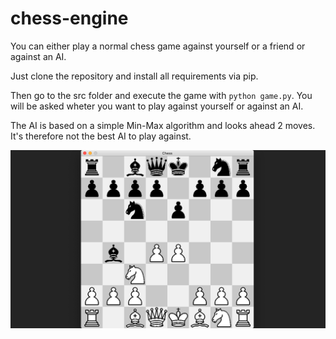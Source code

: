 # chess-engine

You can either play a normal chess game against yourself or a friend or against an AI.

Just clone the repository and install all requirements via pip.

Then go to the src folder and execute the game with `python game.py`. You will be asked wheter you
want to play against yourself or against an AI.

The AI is based on a simple Min-Max algorithm and looks ahead 2 moves. It's therefore not the best
AI to play against.

![Chess-engine example](/img/readme-example.png)
